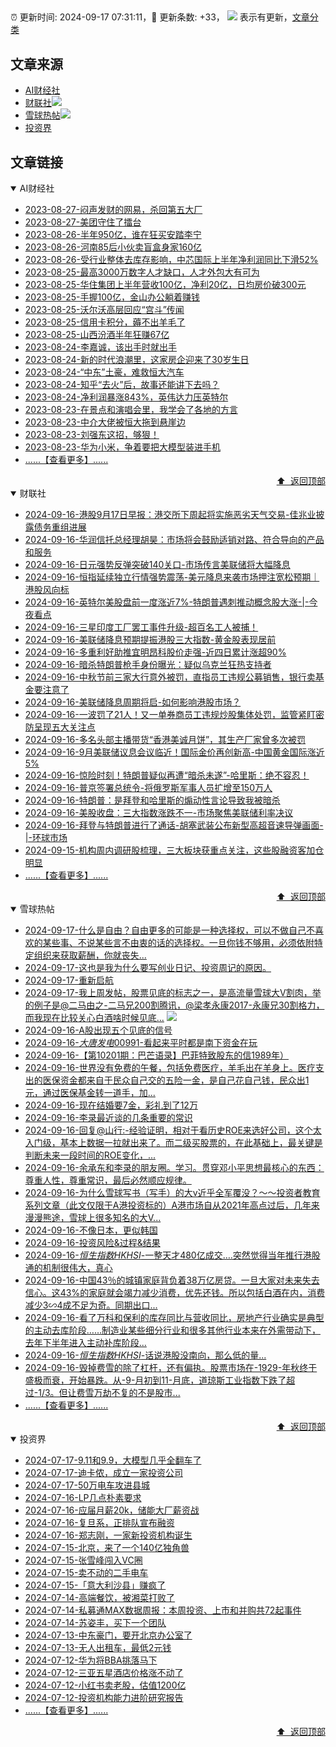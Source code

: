 ##

:alarm_clock: 更新时间: 2024-09-17 07:31:11，:rocket: 更新条数: +33， ![](/assets/dot.png) 表示有更新，[文章分类](/TAGS.md)

## 文章来源

- [AI财经社](#ai财经社)  
- [财联社](#财联社)![](/assets/dot.png)   
- [雪球热帖](#雪球热帖)![](/assets/dot.png)   
- [投资界](#投资界)  

## 文章链接

<details open>
<summary id="ai财经社">
 AI财经社
</summary>


- [2023-08-27-闷声发财的网易，杀回第五大厂](https://www.aicaijing.com.cn/article/18610)  
- [2023-08-27-美团守住了擂台](https://www.aicaijing.com.cn/article/18611)  
- [2023-08-26-半年950亿，谁在狂买安踏李宁](https://www.aicaijing.com.cn/article/18607)  
- [2023-08-26-河南85后小伙卖盲盒身家160亿](https://www.aicaijing.com.cn/article/18608)  
- [2023-08-26-受行业整体去库存影响，中芯国际上半年净利润同比下滑52%](https://www.aicaijing.com.cn/article/18609)  
- [2023-08-25-最高3000万数字人才缺口，人才外包大有可为](https://www.aicaijing.com.cn/article/18601)  
- [2023-08-25-华住集团上半年营收100亿，净利20亿，日均房价破300元](https://www.aicaijing.com.cn/article/18602)  
- [2023-08-25-手握100亿，金山办公躺着赚钱](https://www.aicaijing.com.cn/article/18603)  
- [2023-08-25-沃尔沃高层回应“宫斗”传闻](https://www.aicaijing.com.cn/article/18604)  
- [2023-08-25-信用卡积分，薅不出羊毛了](https://www.aicaijing.com.cn/article/18605)  
- [2023-08-25-山西汾酒半年狂赚67亿](https://www.aicaijing.com.cn/article/18606)  
- [2023-08-24-李嘉诚，该出手时就出手](https://www.aicaijing.com.cn/article/18596)  
- [2023-08-24-新的时代浪潮里，这家房企迎来了30岁生日](https://www.aicaijing.com.cn/article/18597)  
- [2023-08-24-“中东”土豪，难救恒大汽车](https://www.aicaijing.com.cn/article/18598)  
- [2023-08-24-知乎“去火”后，故事还能讲下去吗？](https://www.aicaijing.com.cn/article/18599)  
- [2023-08-24-净利润暴涨843%，英伟达力压英特尔](https://www.aicaijing.com.cn/article/18600)  
- [2023-08-23-在景点和演唱会里，我学会了各地的方言](https://www.aicaijing.com.cn/article/18591)  
- [2023-08-23-中介大佬被恒大拖到悬崖边](https://www.aicaijing.com.cn/article/18592)  
- [2023-08-23-刘强东这招，够狠！](https://www.aicaijing.com.cn/article/18593)  
- [2023-08-23-华为小米，争着要把大模型装进手机](https://www.aicaijing.com.cn/article/18594)  
- [......【查看更多】......](/details/AI财经社.md)

<div align="right"><a href="#文章来源">⬆ &nbsp;返回顶部</a></div>
</details>

<details open>
<summary id="财联社">
 财联社
</summary>


- [2024-09-16-港股9月17日早报：港交所下周起将实施恶劣天气交易-佳兆业披露债务重组进展](https://www.cls.cn/detail/1800745)  
- [2024-09-16-华润信托总经理胡昊：市场将会鼓励适销对路、符合导向的产品和服务](https://www.cls.cn/detail/1800598)  
- [2024-09-16-日元强势反弹突破140关口-市场传言美联储将大幅降息](https://www.cls.cn/detail/1800687)  
- [2024-09-16-恒指延续独立行情强势震荡-美元降息来袭市场押注宽松预期｜港股风向标](https://www.cls.cn/detail/1800607)  
- [2024-09-16-英特尔美股盘前一度涨近7%-特朗普遇刺推动概念股大涨-|-今夜看点](https://www.cls.cn/detail/1800602)  
- [2024-09-16-三星印度工厂罢工事件升级-超百名工人被捕！](https://www.cls.cn/detail/1800574)  
- [2024-09-16-美联储降息预期提振港股三大指数-黄金股表现居前](https://www.cls.cn/detail/1800530)  
- [2024-09-16-多重利好助推宜明昂科股价走强-近四日累计涨超90%](https://www.cls.cn/detail/1800426)  
- [2024-09-16-暗杀特朗普枪手身份曝光：疑似乌克兰狂热支持者](https://www.cls.cn/detail/1800516)  
- [2024-09-16-中秋节前三家大行意外被罚，直指员工违规公募销售，银行卖基金要注意了](https://www.cls.cn/detail/1800513)  
- [2024-09-16-美联储降息周期将启-如何影响港股市场？](https://www.cls.cn/detail/1800453)  
- [2024-09-16-一波罚了21人！又一单券商员工违规炒股集体处罚，监管紧盯密防呈现五大关注点](https://www.cls.cn/detail/1800460)  
- [2024-09-16-多名头部主播带货“香港美诚月饼”，其生产厂家曾多次被罚](https://www.cls.cn/detail/1800466)  
- [2024-09-16-9月美联储议息会议临近！国际金价再创新高-中国黄金国际涨近5%](https://www.cls.cn/detail/1800439)  
- [2024-09-16-惊险时刻！特朗普疑似再遭“暗杀未遂”-哈里斯：绝不容忍！](https://www.cls.cn/detail/1800384)  
- [2024-09-16-普京签署总统令-将俄罗斯军事人员扩增至150万人](https://www.cls.cn/detail/1800672)  
- [2024-09-16-特朗普：是拜登和哈里斯的煽动性言论导致我被暗杀](https://www.cls.cn/detail/1800705)  
- [2024-09-16-美股收盘：三大指数涨跌不一-市场聚焦美联储利率决议](https://www.cls.cn/detail/1800715)  
- [2024-09-16-拜登与特朗普进行了通话-胡塞武装公布新型高超音速导弹画面-|-环球市场](https://www.cls.cn/detail/1800726)  
- [2024-09-15-机构周内调研股梳理，三大板块获重点关注，这些股融资客加仓明显](https://www.cls.cn/detail/1800149)  
- [......【查看更多】......](/details/财联社.md)

<div align="right"><a href="#文章来源">⬆ &nbsp;返回顶部</a></div>
</details>

<details open>
<summary id="雪球热帖">
 雪球热帖
</summary>


- [2024-09-17-什么是自由？自由更多的可能是一种选择权，可以不做自己不喜欢的某些事、不说某些言不由衷的话的选择权。一旦你钱不够用，必须依附特定组织来获取薪酬，你就丧失...](https://xueqiu.com/3167081651/304781066)  
- [2024-09-17-这也是我为什么要写创业日记、投资周记的原因。](https://xueqiu.com/3393395193/304773798)  
- [2024-09-17-重新启航](https://xueqiu.com/1760673340/304777129)  
- [2024-09-17-我上周发帖，股票见底的标志之一，是高流量雪球大V割肉，举的例子是@二马由之-二马兄200割腾讯，@梁孝永康2017-永康兄30割格力，而我现在比较关心白酒啥时候见底...](https://xueqiu.com/3354236440/304779046) ![](/assets/new.png)  
- [2024-09-16-A股出现五个见底的信号](https://xueqiu.com/1843761023/304773140)  
- [2024-09-16-$大唐发电00991$-看起来平时都是南下资金在玩](https://xueqiu.com/8691130486/304735813)  
- [2024-09-16-【第10201期：巴芒语录】巴菲特致股东的信1989年）](https://xueqiu.com/4041738962/304766095)  
- [2024-09-16-世界没有免费的午餐，包括免费医疗，羊毛出在羊身上。医疗支出的医保资金都来自于民众自己交的五险一金，是自己花自己钱，民众出1元，通过医保基金转一道手，加...](https://xueqiu.com/9220236682/304735672)  
- [2024-09-16-现在结婚要7金，彩礼到了12万](https://xueqiu.com/1830902728/304733900)  
- [2024-09-16-李录最近谈的几条重要的常识](https://xueqiu.com/2441151044/304742051)  
- [2024-09-16-回复@山行:-经验证明，相对于看历史ROE来选好公司，这个太入门级，基本上数据一拉就出来了。而二级买股票的，在此基础上，最关键是判断未来一段时间的ROE变化，...](https://xueqiu.com/4111857140/304733870)  
- [2024-09-16-余承东和李录的朋友圈。学习。贯穿邓小平思想最核心的东西：尊重人性，尊重常识，最后必然顺应规律。](https://xueqiu.com/4503348518/304743297)  
- [2024-09-16-为什么雪球写书（写手）的大v近乎全军覆没？～～投资者教育系列文章（此文仅限于A港投资标的）A港市场自从2021年高点过后，几年来漫漫熊途，雪球上很多知名的大V...](https://xueqiu.com/1433550277/304730251)  
- [2024-09-16-不像日本，更似韩国](https://xueqiu.com/1039527614/304749089)  
- [2024-09-16-投资风险&过程&结果](https://xueqiu.com/2792218779/304730063)  
- [2024-09-16-$恒生指数HKHSI$-一整天才480亿成交….突然觉得当年推行港股通的机制很伟大，真心](https://xueqiu.com/4852078852/304748265)  
- [2024-09-16-中国43％的城镇家庭背负着38万亿房贷。一旦大家对未来失去信心。这43%的家庭就会竭力减少消费，优先还钱。所以包括白酒在内，消费减少3∽4成不足为奇。同期出口...](https://xueqiu.com/1102881152/304759249)  
- [2024-09-16-看了万科和保利的库存同比与营收同比，房地产行业确实是典型的主动去库阶段……制造业某些细分行业和很多其他行业本来在外需带动下，去年下半年进入主动补库阶段...](https://xueqiu.com/3167081651/304739149)  
- [2024-09-16-$恒生指数HKHSI$-话说港股没南向，那么低的量...](https://xueqiu.com/9222280625/304740537)  
- [2024-09-16-毁掉费雪的除了杠杆，还有偏执。股票市场在-1929-年秋终于盛极而衰，开始暴跌。从-9-月初到11-月底，道琼斯工业指数下跌了超过-1/3。但让费雪万劫不复的不是股市...](https://xueqiu.com/5355205180/304743591)  
- [......【查看更多】......](/details/雪球热帖.md)

<div align="right"><a href="#文章来源">⬆ &nbsp;返回顶部</a></div>
</details>

<details open>
<summary id="投资界">
 投资界
</summary>


- [2024-07-17-9.11和9.9，大模型几乎全翻车了](https://posts.careerengine.us/p/6697778c44726b29bffa3a09)  
- [2024-07-17-迪卡侬，成立一家投资公司](https://posts.careerengine.us/p/6697778c44726b29bffa3a01)  
- [2024-07-17-50万电车攻进县城](https://posts.careerengine.us/p/6697779c831e1d29eea44253)  
- [2024-07-16-LP几点朴素要求](https://posts.careerengine.us/p/669636a8720ed522248054dc)  
- [2024-07-16-应届月薪20k，储能大厂薪资战](https://posts.careerengine.us/p/669636a8720ed522248054d4)  
- [2024-07-16-复旦系，正排队宣布融资](https://posts.careerengine.us/p/66963699cb38e136a496986c)  
- [2024-07-16-郑志刚，一家新投资机构诞生](https://posts.careerengine.us/p/66963699cb38e136a4969874)  
- [2024-07-15-北京，来了一个140亿独角兽](https://posts.careerengine.us/p/6694db59a0c3ac562b61f9af)  
- [2024-07-15-张雪峰闯入VC圈](https://posts.careerengine.us/p/6694db59a0c3ac562b61f9b7)  
- [2024-07-15-卖不动的二手电车](https://posts.careerengine.us/p/6694db6836b2f1565d9b541a)  
- [2024-07-15-「意大利沙县」赚疯了](https://posts.careerengine.us/p/6694db6836b2f1565d9b5422)  
- [2024-07-14-高端餐饮，被湘菜打败了](https://posts.careerengine.us/p/6693862333c6e710d0bf9dc4)  
- [2024-07-14-私募通MAX数据周报：本周投资、上市和并购共72起事件](https://posts.careerengine.us/p/6693862333c6e710d0bf9dcc)  
- [2024-07-14-苏姿丰，买下一个团队](https://posts.careerengine.us/p/6693861481427510b2b9c123)  
- [2024-07-13-中东豪门，要开北京办公室了](https://posts.careerengine.us/p/66922794a876f80d113b51fe)  
- [2024-07-13-无人出租车，最低2元钱](https://posts.careerengine.us/p/669227b82202ae0dfac5d713)  
- [2024-07-12-华为将BBA挑落马下](https://posts.careerengine.us/p/6690a6c68082df14ead7eaac)  
- [2024-07-12-三亚五星酒店价格涨不动了](https://posts.careerengine.us/p/6690a6c68082df14ead7eaa4)  
- [2024-07-12-小红书卖老股，估值1200亿](https://posts.careerengine.us/p/6690a6b756b00014bcc00e8f)  
- [2024-07-12-投资机构能力进阶研究报告](https://posts.careerengine.us/p/6690a6b756b00014bcc00e87)  
- [......【查看更多】......](/details/投资界.md)

<div align="right"><a href="#文章来源">⬆ &nbsp;返回顶部</a></div>
</details>
